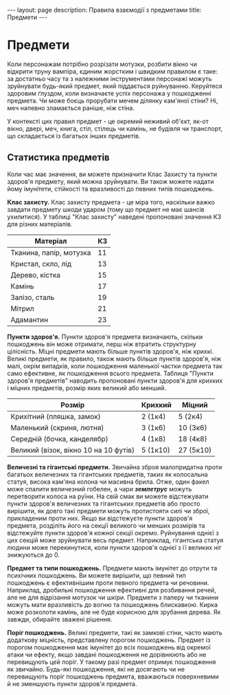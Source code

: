 --- layout: page description: Правила взаємодії з предметами title: Предмети ---

# Предмети
Коли персонажам потрібно розрізати мотузки, розбити вікно чи відкрити труну вампіра, єдиним жорстким і швидким правилом є таке: за достатньо часу та з належними інструментами персонажі можуть зруйнувати будь-який предмет, який піддається руйнуванню. Керуйтеся здоровим ґлуздом, коли визначаєте успіх персонажа у пошкодженні предмета. Чи може боєць прорубати мечем ділянку кам'яної стіни? Ні, меч напевно зламається раніше, ніж стіна.

У контексті цих правил предмет - це окремий неживий об'єкт, як-от вікно, двері, меч, книга, стіл, стілець чи камінь, не будівля чи транспорт, що складається із багатьох інших предметів.

## Статистика предметів
Коли час має значення, ви можете призначити Клас Захисту та пункти здоров'я предмету, який можна зруйнувати. Ви також можете надати йому імунітети, стійкості та вразливості до певних типів пошкоджень.

**Клас захисту.** Клас захисту предмета - це міра того, наскільки важко завдати предмету шкоди ударом (тому що предмет не має шансів ухилитися). У таблиці "Клас захисту" наведені пропоновані значення КЗ для різних матеріалів.

| Матеріал                | КЗ |
| ----------------------- | -- |
| Тканина, папір, мотузка | 11 |
| Кристал, скло, лід      | 13 |
| Дерево, кістка          | 15 |
| Камінь                  | 17 |
| Залізо, сталь           | 19 |
| Мітрил                  | 21 |
| Адамантин               | 23 |

**Пункти здоров'я.** Пункти здоров'я предмета визначають, скільки пошкоджень він може отримати, перш ніж втратить структурну цілісність. Міцні предмети мають більше пунктів здоров'я, ніж крихкі. Великі предмети, як правило, також мають більше пунктів здоров'я, ніж малі, окрім випадків, коли пошкодження маленької частки предмета так само ефективне, як пошкодження всього предмета. Таблиця "Пункти здоров'я предметів" наводить пропоновані пункти здоров'я для крихких і міцних предметів, розмір яких великий або менший.

| Розмір                                | Крихкий  | Міцний    |
| ------------------------------------- | -------- | --------- |
| Крихітний (пляшка, замок)             | 2 (1к4)  | 5 (2к4)   |
| Маленький (скриня, лютня)             | 3 (1к6)  | 10 (3к6)  |
| Середній (бочка, канделябр)           | 4 (1к8)  | 18 (4к8)  |
| Великий (візок, вікно 10 на 10 футів) | 5 (1к10) | 27 (5к10) |

**Величезні та гігантські предмети.** Звичайна зброя малопридатна проти багатьох величезних та гігантських предметів, таких як колосальна статуя, висока кам'яна колона чи масивна брила. Отже, один факел може спалити величезний гобелен, а чари **_землетрус_** можуть перетворити колоса на руїни. На свій смак ви можете відстежувати пункти здоров'я величезних та гігантських предметів або просто вирішити, як довго такі предмети можуть протистояти силі чи зброї, прикладеним проти них. Якщо ви відстежуєте пункти здоров'я предмета, розділіть його на секції великого чи менших розмірів та відстежуйте пункти здоров'я кожної секції окремо. Руйнування однієї з цих секцій може зруйнувати весь предмет. Наприклад, гігантська статуя людини може перекинутися, коли пункти здоров'я однієї з її великих ніг знижуються до 0.

**Предмет та типи пошкоджень.** Предмети мають імунітет до отрути та психічних пошкоджень. Ви можете вирішити, що певний тип пошкоджень є ефективнішим проти певного предмета чи речовини. Наприклад, дробильні пошкодження ефективні для розбивання речей, але не для відрізання мотузок чи шкіри. Предмети з паперу чи тканини можуть мати вразливість до вогню та пошкоджень блискавкою. Кирка може розколоти камінь, але не буде корисною для зрубання дерева. Як завжди, обирайте зважені рішення.

**Поріг пошкоджень.** Великі предмети, такі як замкові стіни, часто мають додаткову міцність, представлену порогом пошкоджень. Предмет із порогом пошкодження має імунітет до всіх пошкоджень від окремої атаки чи ефекту, якщо завдані пошкодження не дорівнюють або не перевищують цей поріг. У такому разі предмет отримує пошкодження як звичайно. Будь-які пошкодження, які не досягають чи не перевищують поріг пошкоджень предмета, вважаються поверхневими й не зменшують пункти здоров'я предмета.
